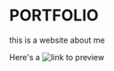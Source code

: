 # PORTFOLIO

this is a website about me

Here's a ![link to preview](https://kipngenokoech.netlify.app/)